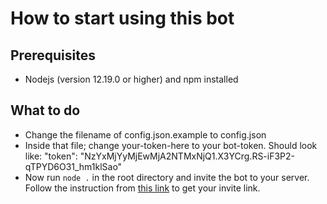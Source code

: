 # How to start using this bot

## Prerequisites

* Nodejs (version 12.19.0 or higher) and npm installed

## What to do

* Change the filename of config.json.example to config.json
* Inside that file; change your-token-here to your bot-token. Should look like: "token": "NzYxMjYyMjEwMjA2NTMxNjQ1.X3YCrg.RS-iF3P2-qTPYD6O31_hm1klSao"
* Now run `node .` in the root directory and invite the bot to your server. Follow the instruction from [this link](https://discordpy.readthedocs.io/en/latest/discord.html#inviting-your-bot) to get your invite link.
